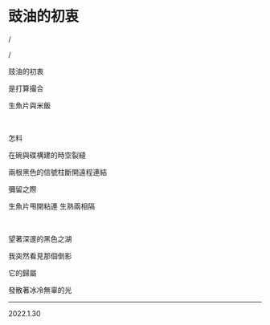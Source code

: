 # 豉油的初衷

/

/

豉油的初衷

是打算撮合

生魚片與米飯


<br>

怎料

在碗與碟構建的時空裂縫

兩根黑色的信號柱斷開遠程連結

彌留之際

生魚片甩開粘連 生熟兩相隔

<br>

望著深邃的黑色之湖

我突然看見那個倒影

它的歸屬

發散著冰冷無辜的光

---

2022.1.30